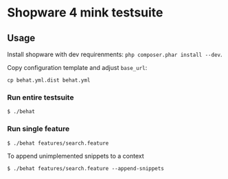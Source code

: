 # Shopware 4 mink testsuite

## Usage
Install shopware with dev requirenments: `php composer.phar install --dev`.

Copy configuration template and adjust `base_url`:

```
cp behat.yml.dist behat.yml
```

### Run entire testsuite
```
$ ./behat
```

### Run single feature
```
$ ./behat features/search.feature
```

To append unimplemented snippets to a context
```
$ ./behat features/search.feature --append-snippets
```
